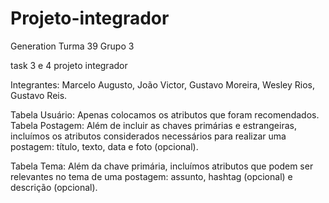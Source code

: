 # Projeto-integrador

Generation Turma 39
Grupo 3

task 3 e 4 projeto integrador

Integrantes: Marcelo Augusto, João Victor, Gustavo Moreira, Wesley Rios, Gustavo Reis. 

Tabela Usuário: Apenas colocamos os atributos que foram recomendados. Tabela Postagem: Além de incluir as chaves primárias e estrangeiras, incluímos os atributos considerados necessários para realizar uma postagem: título, texto, data e foto (opcional). 

Tabela Tema: Além da chave primária, incluímos atributos que podem ser relevantes no tema de uma postagem: assunto, hashtag (opcional) e descrição (opcional).
